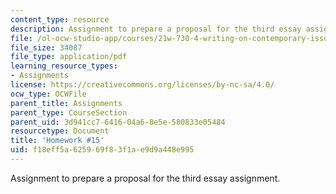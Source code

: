 ```yaml
---
content_type: resource
description: Assignment to prepare a proposal for the third essay assignment.
file: /ol-ocw-studio-app/courses/21w-730-4-writing-on-contemporary-issues-food-for-thought-writing-and-reading-about-the-cultures-of-food-fall-2008/f18eff5a625969f83f1ae9d9a448e995_hw_15.pdf
file_size: 34087
file_type: application/pdf
learning_resource_types:
- Assignments
license: https://creativecommons.org/licenses/by-nc-sa/4.0/
ocw_type: OCWFile
parent_title: Assignments
parent_type: CourseSection
parent_uid: 3d941cc7-6416-04a6-8e5e-580833e05484
resourcetype: Document
title: 'Homework #15'
uid: f18eff5a-6259-69f8-3f1a-e9d9a448e995
---
```

Assignment to prepare a proposal for the third essay assignment.